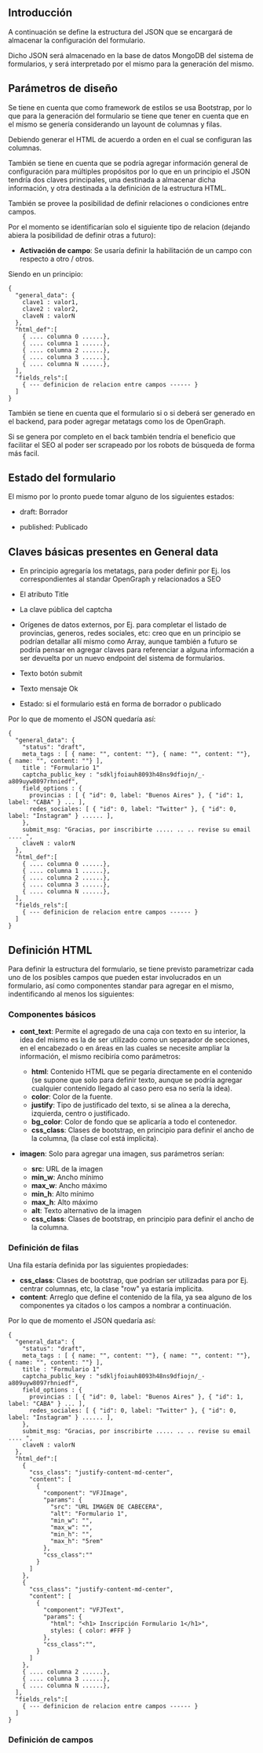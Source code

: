## Introducción

A continuación se define la estructura del JSON que se encargará de almacenar la configuración del formulario.

Dicho JSON será almacenado en la base de datos MongoDB del sistema de formularios, y será interpretado por el 
mismo para la generación del mismo.

## Parámetros de diseño

Se tiene en cuenta que como framework de estilos se usa Bootstrap, por lo que para la generación del formulario
se tiene que tener en cuenta que en el mismo se genería considerando un layount de columnas y filas.

Debiendo generar el HTML de acuerdo a orden en el cual se configuran las columnas.

También se tiene en cuenta que se podría agregar información general de configuración para múltiples propósitos
por lo que en un principio el JSON tendría dos claves principales, una destinada a almacenar dicha información, 
y otra destinada a la definición de la estructura HTML.

También se provee la posibilidad de definir relaciones o condiciones entre campos.

Por el momento se identificarían solo el siguiente tipo de relacion (dejando abiera la posibilidad de definir otras a futuro):

- **Activación de campo**: Se usaría definir la habilitación de un campo con respecto a otro / otros.

Siendo en un principio:
```
{
  "general_data": {
    clave1 : valor1,
    clave2 : valor2,
    claveN : valorN
  },
  "html_def":[
    { .... columna 0 ......},
    { .... columna 1 ......},
    { .... columna 2 ......},
    { .... columna 3 ......},
    { .... columna N ......},
  ],
  "fields_rels":[
    { --- definicion de relacion entre campos ------ }
  ]
}
```
También se tiene en cuenta que el formulario si o si deberá ser generado en el backend, para poder agregar 
metatags como los de OpenGraph.

Si se genera por completo en el back también tendría el beneficio que facilitar el SEO al poder ser scrapeado
por los robots de búsqueda de forma más facil.

## Estado del formulario
El mismo por lo pronto puede tomar alguno de los siguientes estados:
- draft: Borrador

- published: Publicado

## Claves básicas presentes en General data

- En principio agregaría los metatags, para poder definir por Ej. los correspondientes al standar OpenGraph
y relacionados a SEO

- El atributo Title

- La clave pública del captcha

- Orígenes de datos externos, por Ej. para completar el listado de provincias, generos, redes sociales, etc: creo que en un principio se podrían detallar allí mismo como Array, aunque también a futuro se podría pensar en agregar claves para referenciar a alguna información a ser devuelta por un nuevo endpoint del sistema de formularios.

- Texto botón submit

- Texto mensaje Ok

- Estado: si el formulario está en forma de borrador o publicado

Por lo que de momento el JSON quedaría así:
```
{
  "general_data": {
    "status": "draft",
    meta_tags : [ { name: "", content: ""}, { name: "", content: ""}, { name: "", content: ""} ],
    title : "Formulario 1"
    captcha_public_key : "sdkljfoiauh8093h48ns9dfiojn/_-a809uyw8097rhniedf",
    field_options : {
      provincias : [ { "id": 0, label: "Buenos Aires" }, { "id": 1, label: "CABA" } ... ],
      redes_sociales: [ { "id": 0, label: "Twitter" }, { "id": 0, label: "Instagram" } ...... ],
    },
    submit_msg: "Gracias, por inscribirte ..... .. .. revise su email .... ",
    claveN : valorN
  },
  "html_def":[
    { .... columna 0 ......},
    { .... columna 1 ......},
    { .... columna 2 ......},
    { .... columna 3 ......},
    { .... columna N ......},
  ],
  "fields_rels":[
    { --- definicion de relacion entre campos ------ }
  ]
}
```

## Definición HTML

Para definir la estructura del formulario, se tiene previsto parametrizar cada uno de los posibles campos
que pueden estar involucrados en un formulario, así como componentes standar para agregar en el mismo, indentificando al menos los siguientes:

### Componentes básicos

- **cont_text**: Permite el agregado de una caja con texto en su interior, la idea del mismo es la de ser
utilizado como un separador de secciones, en el encabezado o en áreas en las cuales se necesite ampliar la 
información, el mismo recibiría como parámetros:
  - **html**: Contenido HTML que se pegaría directamente en el contenido (se supone que solo para definir texto, aunque se podría agregar cualquier contenido llegado al caso pero esa no sería la idea).
  - **color**: Color de la fuente.
  - **justify**: Tipo de justificado del texto, si se alinea a la derecha, izquierda, centro o justificado.
  - **bg_color**: Color de fondo que se aplicaría a todo el contenedor.
  - **css_class**: Clases de bootstrap, en principio para definir el ancho de la columna, (la clase col está implicita).

- **imagen**: Solo para agregar una imagen, sus parámetros serían:
  - **src**: URL de la imagen
  - **min_w**: Ancho mínimo
  - **max_w**: Ancho máximo
  - **min_h**: Alto mínimo
  - **max_h**: Alto máximo
  - **alt**: Texto alternativo de la imagen
  - **css_class**: Clases de bootstrap, en principio para definir el ancho de la columna.

### Definición de filas

Una fila estaría definida por las siguientes propiedades:

- **css_class**: Clases de bootstrap, que podrían ser utilizadas para por Ej. centrar columnas, etc, la clase "row" ya estaría implicita.
- **content**: Arreglo que define el contenido de la fila, ya sea alguno de los componentes ya citados o los campos a nombrar a continuación.

Por lo que de momento el JSON quedaría así:
```
{
  "general_data": {
    "status": "draft",
    meta_tags : [ { name: "", content: ""}, { name: "", content: ""}, { name: "", content: ""} ],
    title : "Formulario 1"
    captcha_public_key : "sdkljfoiauh8093h48ns9dfiojn/_-a809uyw8097rhniedf",
    field_options : {
      provincias : [ { "id": 0, label: "Buenos Aires" }, { "id": 1, label: "CABA" } ... ],
      redes_sociales: [ { "id": 0, label: "Twitter" }, { "id": 0, label: "Instagram" } ...... ],
    },
    submit_msg: "Gracias, por inscribirte ..... .. .. revise su email .... ",
    claveN : valorN
  },
  "html_def":[
    { 
      "css_class": "justify-content-md-center", 
      "content": [
        {
          "component": "VFJImage",
          "params": {
            "src": "URL IMAGEN DE CABECERA",
            "alt": "Formulario 1",
            "min_w": "",
            "max_w": "",
            "min_h": "",
            "max_h": "5rem"
          },
          "css_class":""
        }
      ] 
    },
    {
      "css_class": "justify-content-md-center", 
      "content": [
        {
          "component": "VFJText",
          "params": {
            "html": "<h1> Inscripción Formulario 1</h1>",
            styles: { color: #FFF }
          },
          "css_class":"",
        }
      ]
    },
    { .... columna 2 ......},
    { .... columna 3 ......},
    { .... columna N ......},
  ],
  "fields_rels":[
    { --- definicion de relacion entre campos ------ }
  ]
}
```

### Definición de campos
